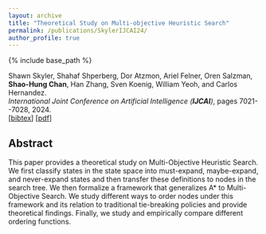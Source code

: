 ```yaml
---
layout: archive
title: "Theoretical Study on Multi-objective Heuristic Search"
permalink: /publications/SkylerIJCAI24/
author_profile: true
---
```


{% include base_path %}

Shawn Skyler, Shahaf Shperberg, Dor Atzmon, Ariel Felner, Oren Salzman, **Shao-Hung Chan**, Han Zhang, Sven Koenig, William Yeoh, and Carlos Hernandez.  
<i>International Joint Conference on Artificial Intelligence (**IJCAI**)</i>, pages 7021--7028, 2024.  
[<a href="javascript:void(0)" onclick="(function(target, id) { if ($('#' + id).css('display') == 'block') { $('#' + id).hide('fast'); $(target).text('bibtex') } else { $('#' + id).show('fast'); $(target).text('bibtex▲') } })(this, 'bibtex-SkylerIJCAI24');">bibtex</a>]
[[pdf](https://shchan13.github.io/files/SkylerIJCAI24.pdf)]
<div id="bibtex-SkylerIJCAI24" style="display:none">
<pre>@inproceedings{SkylerIJCAI24,
author    = {Shawn Skyler and Shahaf Shperberg and Dor Atzmon and Ariel Felner and Oren Salzman and Shao-Hung Chan and Han Zhang and Sven Koenig and William Yeoh and Carlos Hernandez},
title     = {Theoretical Study on Multi-objective Heuristic Search},
booktitle = {Proceedings of the International Joint Conference on Artificial Intelligence (IJCAI)},
pages     = {7021--7028},
year      = {2024}
}
</pre></div>

## Abstract

This paper provides a theoretical study on Multi-Objective Heuristic Search. We first classify states in the state space into must-expand, maybe-expand, and never-expand states and then transfer these definitions to nodes in the search tree. We then formalize a framework that generalizes A* to Multi-Objective Search. We study different ways to order nodes under this framework and its relation to traditional tie-breaking policies and provide theoretical findings. Finally, we study and empirically compare different ordering functions.
